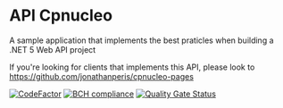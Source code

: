 # API Cpnucleo
A sample application that implements the best praticles when building a .NET 5 Web API project

If you're looking for clients that implements this API, please look to https://github.com/jonathanperis/cpnucleo-pages

[![CodeFactor](https://www.codefactor.io/repository/github/jonathanperis/cpnucleo/badge)](https://www.codefactor.io/repository/github/jonathanperis/cpnucleo) [![BCH compliance](https://bettercodehub.com/edge/badge/jonathanperis/cpnucleo?branch=master)](https://bettercodehub.com/)
[![Quality Gate Status](https://sonarcloud.io/api/project_badges/measure?project=jonathanperis_cpnucleo&metric=alert_status)](https://sonarcloud.io/dashboard?id=jonathanperis_cpnucleo)
